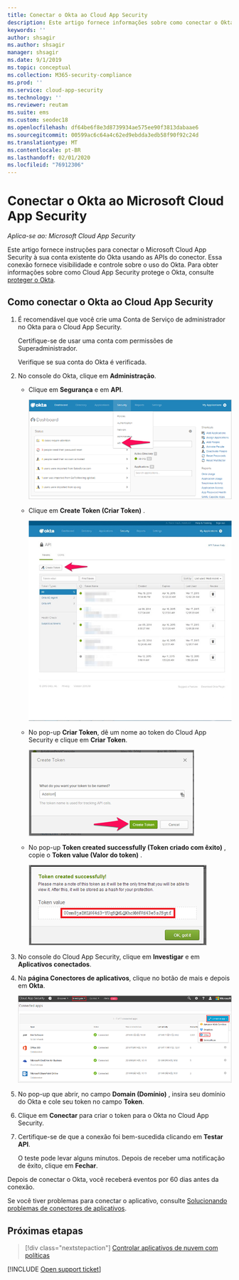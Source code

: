 ```yaml
---
title: Conectar o Okta ao Cloud App Security
description: Este artigo fornece informações sobre como conectar o Okta ao Cloud App Security usando o conector de API para obter visibilidade e controle sobre o uso.
keywords: ''
author: shsagir
ms.author: shsagir
manager: shsagir
ms.date: 9/1/2019
ms.topic: conceptual
ms.collection: M365-security-compliance
ms.prod: ''
ms.service: cloud-app-security
ms.technology: ''
ms.reviewer: reutam
ms.suite: ems
ms.custom: seodec18
ms.openlocfilehash: df64be6f8e3d8739934ae575ee90f3813dabaae6
ms.sourcegitcommit: 00599ac6c64a4c62ed9ebdda3edb58f90f92c24d
ms.translationtype: MT
ms.contentlocale: pt-BR
ms.lasthandoff: 02/01/2020
ms.locfileid: "76912306"
---
```

# <a name="connect-okta-to-microsoft-cloud-app-security"></a>Conectar o Okta ao Microsoft Cloud App Security

*Aplica-se ao: Microsoft Cloud App Security*

Este artigo fornece instruções para conectar o Microsoft Cloud App Security à sua conta existente do Okta usando as APIs do conector. Essa conexão fornece visibilidade e controle sobre o uso do Okta. Para obter informações sobre como Cloud App Security protege o Okta, consulte [proteger o Okta](protect-okta.md).

## <a name="how-to-connect-okta-to-cloud-app-security"></a>Como conectar o Okta ao Cloud App Security

1. É recomendável que você crie uma Conta de Serviço de administrador no Okta para o Cloud App Security.

    Certifique-se de usar uma conta com permissões de Superadministrador.

    Verifique se sua conta do Okta é verificada.

1. No console do Okta, clique em **Administração**.

    - Clique em **Segurança** e em **API**.

         ![API Okta](media/okta-api.png "API Okta")

    - Clique em **Create Token (Criar Token)** .

         ![Okta criar token](media/okta-createtoken.jpg "Okta criar token")

    - No pop-up **Criar Token**, dê um nome ao token do Cloud App Security e clique em **Criar Token**.

         ![Pop-up de token Okta](media/okta-token-popup.png "Pop-up de token Okta")

    - No pop-up **Token created successfully (Token criado com êxito)** , copie o **Token value (Valor do token)** .

         ![Valor do token Okta](media/okta-token-value.png "Valor do token Okta")

1. No console do Cloud App Security, clique em **Investigar** e em **Aplicativos conectados**.

1. Na **página Conectores de aplicativos**, clique no botão de mais e depois em **Okta**.

    ![conectar Okta](media/connect-okta.png "conectar Okta")

1. No pop-up que abrir, no campo **Domain (Domínio)** , insira seu domínio do Okta e cole seu token no campo **Token**.

1. Clique em **Conectar** para criar o token para o Okta no Cloud App Security.

1. Certifique-se de que a conexão foi bem-sucedida clicando em **Testar API**.

    O teste pode levar alguns minutos. Depois de receber uma notificação de êxito, clique em **Fechar**.

Depois de conectar o Okta, você receberá eventos por 60 dias antes da conexão.

Se você tiver problemas para conectar o aplicativo, consulte [Solucionando problemas de conectores de aplicativos](troubleshooting-api-connectors-using-error-messages.md).

## <a name="next-steps"></a>Próximas etapas

> [!div class="nextstepaction"]
> [Controlar aplicativos de nuvem com políticas](control-cloud-apps-with-policies.md)

[!INCLUDE [Open support ticket](includes/support.md)]
